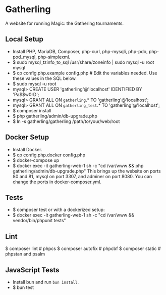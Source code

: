 # Gatherling

A website for running Magic: the Gathering tournaments.

## Local Setup

- Install PHP, MariaDB, Composer, php-curl, php-mysqli, php-pdo, php-pod_mysql, php-simplexml.
- $ sudo mysql_tzinfo_to_sql /usr/share/zoneinfo | sudo mysql -u root mysql
- $ cp config.php.example config.php # Edit the variables needed. Use these values in the SQL below.
- $ sudo mysql -u root
- mysql> CREATE USER 'gatherling'@'localhost' IDENTIFIED BY 'Pa$$w0rD';
- mysql> GRANT ALL ON `gatherling`.* TO 'gatherling'@'localhost';
- mysql> GRANT ALL ON `gatherling_test`.* TO 'gatherling'@'localhost';
- $ composer install
- $ php gatherling/admin/db-upgrade.php
- $ ln -s gatherling/gatherling /path/to/your/web/root

## Docker Setup

- Install Docker.
- $ cp config.php.docker config.php
- $ docker-compose up
- $ docker exec -it gatherling-web-1 sh -c "cd /var/www && php gatherling/admin/db-upgrade.php"
This brings up the website on ports 80 and 81, mysql on port 3307, and adminer on port 8080.
You can change the ports in docker-composer.yml.

## Tests

- $ composer test
or with a dockerized setup:
- $ docker exec -it gatherling-web-1 sh -c "cd /var/www && vendor/bin/phpunit tests"

## Lint
$ composer lint # phpcs
$ composer autofix # phpcbf
$ composer static # phpstan and psalm

## JavaScript Tests

- Install bun and run `bun install`.
- $ bun test
